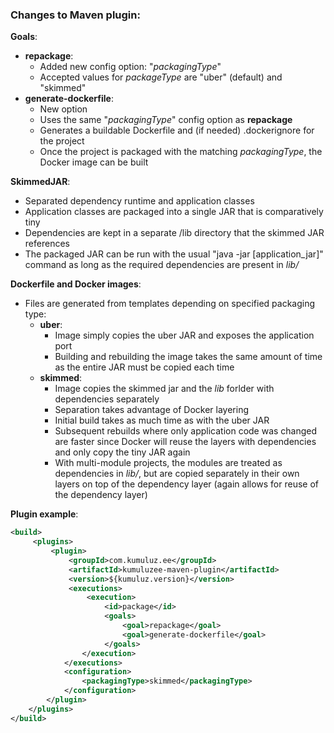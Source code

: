 ### Changes to Maven plugin:
__Goals__:
* __repackage__:
	* Added new config option: "_packagingType_"
	* Accepted values for _packageType_ are "uber" (default) and "skimmed"
* __generate-dockerfile__:
	* New option
	* Uses the same "_packagingType_" config option as __repackage__
	* Generates a buildable Dockerfile and (if needed) .dockerignore for the project
	* Once the project is packaged with the matching _packagingType_, the Docker image can be built

__SkimmedJAR__:

* Separated dependency runtime and application classes
* Application classes are packaged into a single JAR that is comparatively tiny
* Dependencies are kept in a separate /lib directory that the skimmed JAR references
* The packaged JAR can be run with the usual "java -jar [application_jar]" command as long as the required dependencies are present in _lib/_

__Dockerfile and Docker images__:

* Files are generated from templates depending on specified packaging type:
	* __uber__:
		* Image simply copies the uber JAR and exposes the application port
		* Building and rebuilding the image takes the same amount of time as the entire JAR must be copied each time
	* __skimmed__:
		* Image copies the skimmed jar and the _lib_ forlder with dependencies separately
		* Separation takes advantage of Docker layering
		* Initial build takes as much time as with the uber JAR
		* Subsequent rebuilds where only application code was changed are faster since Docker will reuse the layers with dependencies and only copy the tiny JAR again
		* With multi-module projects, the modules are treated as dependencies in _lib/_, but are copied separately in their own layers on top of the dependency layer (again allows for reuse of the dependency layer)

__Plugin example__:
```xml
<build>
	 <plugins>
		 <plugin>
			 <groupId>com.kumuluz.ee</groupId>
			 <artifactId>kumuluzee-maven-plugin</artifactId>
			 <version>${kumuluz.version}</version>
			 <executions>
				 <execution>
					 <id>package</id>
					 <goals>
						 <goal>repackage</goal>
						 <goal>generate-dockerfile</goal>
					 </goals>
				</execution>
			</executions>
			<configuration>
				<packagingType>skimmed</packagingType>
			</configuration>
		</plugin>
	</plugins>
</build>